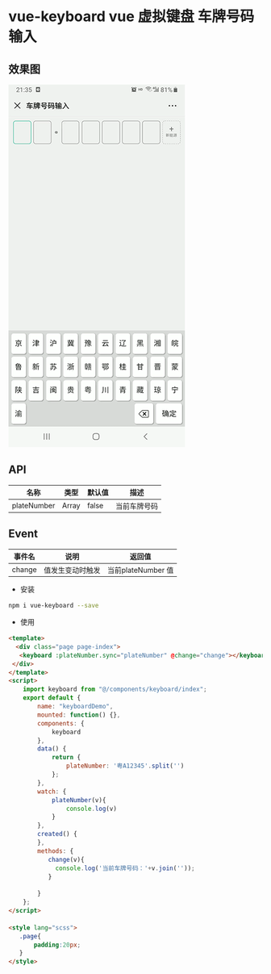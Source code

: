 # vue-keyboard vue 虚拟键盘 车牌号码输入


## 效果图

![默认效果](./static/demo.gif)
 
## API

| 名称        | 类型    | 默认值       | 描述  |                 
| ----------- | ------- | ----------|  ----------| 
| plateNumber | Array   | false     | 当前车牌号码    |



## Event

| 事件名   | 说明             | 返回值                 |
| -------- | ---------------- | --------------------- |
| change | 值发生变动时触发 | 当前plateNumber 值 |

 
-   安装

```bash
npm i vue-keyboard --save
```

-   使用

```html
<template>
  <div class="page page-index">
   <keyboard :plateNumber.sync="plateNumber" @change="change"></keyboard>
 </div>
</template>
<script>
    import keyboard from "@/components/keyboard/index";
    export default {
        name: "keyboardDemo",
        mounted: function() {},
        components: {
            keyboard
        },
        data() {
            return {
                plateNumber: '粤A12345'.split('')
            };
        },
        watch: {
            plateNumber(v){
                console.log(v)
            }
        },
        created() {
        },
        methods: {
           change(v){
             console.log('当前车牌号码：'+v.join(''));
           }

        }
    };
</script>

<style lang="scss">
   .page{
       padding:20px;
   }
</style>
```
